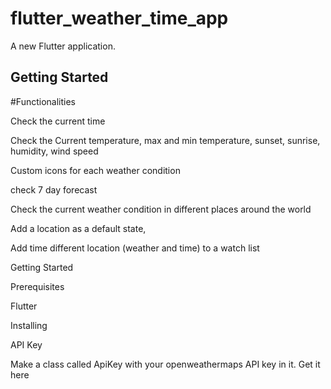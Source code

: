 


# flutter_weather_time_app

A new Flutter application.

## Getting Started
 
#Functionalities 

Check the current time

Check the Current temperature, max and min temperature, sunset, sunrise, humidity, wind speed

Custom icons for each weather condition

check 7 day forecast

Check the current weather condition in different places around the world

Add a location as a default state,

Add time different location (weather and time) to a watch list

Getting Started

Prerequisites

Flutter

Installing

API Key

Make a class called ApiKey with your openweathermaps API key in it. Get it here

